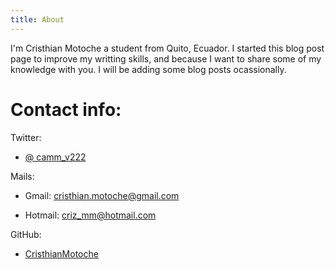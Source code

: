 ```yaml
---
title: About
---
```

I'm Cristhian Motoche a student from Quito, Ecuador. I started this blog post
page to improve my writting skills, and because I want to share some of my knowledge
with you. I will be adding some blog posts ocassionally.


# Contact info:

Twitter:

- [@ camm_v222](https://twitter.com/camm_v222 "Twitter")

Mails:

- Gmail: [cristhian.motoche@gmail.com](cristhian.motoche@gmail.com)

- Hotmail: [criz_mm@hotmail.com](criz_mm@hotmail)

GitHub:

- [CristhianMotoche](https://github.com/CristhianMotoche)

